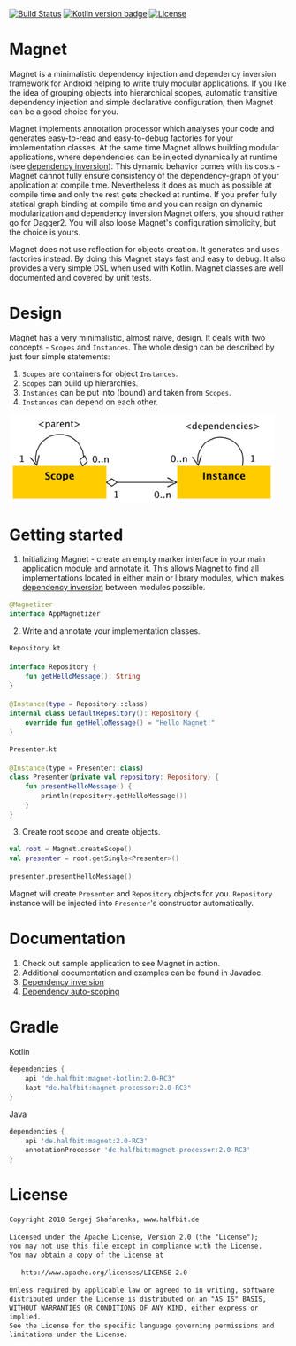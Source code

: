 [![Build Status](https://travis-ci.org/beworker/magnet.svg?branch=master)](https://travis-ci.org/beworker/magnet)
[![Kotlin version badge](https://img.shields.io/badge/kotlin-1.2.41-blue.svg)](http://kotlinlang.org/)
[![License](https://img.shields.io/badge/License-Apache%202.0-blue.svg)](http://www.apache.org/licenses/LICENSE-2.0)

# Magnet

Magnet is a minimalistic dependency injection and dependency inversion framework for Android helping to write truly modular applications. If you like the idea of grouping objects into hierarchical scopes, automatic transitive dependency injection and simple declarative configuration, then Magnet can be a good choice for you.

Magnet implements annotation processor which analyses your code and generates easy-to-read and easy-to-debug factories for your implementation classes. At the same time Magnet allows building modular applications, where dependencies can be injected dynamically at runtime (see [dependency inversion][1]). This dynamic behavior comes with its costs - Magnet cannot fully ensure consistency of the dependency-graph of your application at compile time. Nevertheless it does as much as possible at compile time and only the rest gets checked at runtime. If you prefer fully statical graph binding at compile time and you can resign on dynamic modularization and dependency inversion Magnet offers, you should rather go for Dagger2. You will also loose Magnet's configuration simplicity, but the choice is yours.

Magnet does not use reflection for objects creation. It generates and uses factories instead. By doing this Magnet stays fast and easy to debug. It also provides a very simple DSL when used with Kotlin. Magnet classes are well documented and covered by unit tests.

# Design
Magnet has a very minimalistic, almost naive, design. It deals with two concepts - `Scopes` and `Instances`. The whole design can be described by just four simple statements:

1. `Scopes` are containers for object `Instances`.
2. `Scopes` can build up hierarchies.
2. `Instances` can be put into (bound) and taken from `Scopes`.
3. `Instances` can depend on each other.

<img src="documentation/images/design-diagram.png" width="480" />

# Getting started

1. Initializing Magnet - create an empty marker interface in your main application module and annotate it. This allows Magnet to find all implementations located in either main or library modules, which makes [dependency inversion][1] between modules possible.

```kotlin
@Magnetizer
interface AppMagnetizer
```

2. Write and annotate your implementation classes.

```kotlin
Repository.kt

interface Repository {
    fun getHelloMessage(): String
}

@Instance(type = Repository::class)
internal class DefaultRepository(): Repository {
    override fun getHelloMessage() = "Hello Magnet!"
}
```

```kotlin
Presenter.kt

@Instance(type = Presenter::class)
class Presenter(private val repository: Repository) {
    fun presentHelloMessage() {
        println(repository.getHelloMessage())
    }
}
```

3. Create root scope and create objects.

```kotlin
val root = Magnet.createScope()
val presenter = root.getSingle<Presenter>()

presenter.presentHelloMessage()
```

Magnet will create `Presenter` and `Repository` objects for you. `Repository` instance will be injected into `Presenter`'s constructor automatically.

# Documentation

1. Check out sample application to see Magnet in action.
2. Additional documentation and examples can be found in Javadoc.
3. [Dependency inversion][1]
4. [Dependency auto-scoping][2]

# Gradle

Kotlin
```gradle
dependencies {
    api "de.halfbit:magnet-kotlin:2.0-RC3"
    kapt "de.halfbit:magnet-processor:2.0-RC3"
}
```

Java
```gradle
dependencies {
    api 'de.halfbit:magnet:2.0-RC3'
    annotationProcessor 'de.halfbit:magnet-processor:2.0-RC3'
}
```

# License
```
Copyright 2018 Sergej Shafarenka, www.halfbit.de

Licensed under the Apache License, Version 2.0 (the "License");
you may not use this file except in compliance with the License.
You may obtain a copy of the License at

   http://www.apache.org/licenses/LICENSE-2.0

Unless required by applicable law or agreed to in writing, software
distributed under the License is distributed on an "AS IS" BASIS,
WITHOUT WARRANTIES OR CONDITIONS OF ANY KIND, either express or implied.
See the License for the specific language governing permissions and
limitations under the License.
```

[1]: https://github.com/beworker/magnet/wiki/Dependency-inversion
[2]: https://github.com/beworker/magnet/wiki/Dependency-auto-scoping
